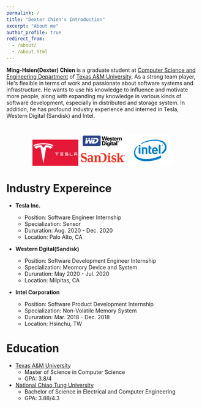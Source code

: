 ```yaml
---
permalink: /
title: "Dexter Chien's Introduction"
excerpt: "About me"
author_profile: true
redirect_from: 
  - /about/
  - /about.html
---
```



**Ming-Hsien(Dexter) Chien** is a graduate student at   [Computer Science and Engineering Department](https://engineering.tamu.edu/cse/index.html) of [Texas A&M University](https://www.tamu.edu/). As a strong team player, He's flexible in terms of work and passionate about software systems and infrastructure. He wants to use his knowledge to influence and motivate more people, along with expanding my knowledge in various kinds of software development, especially in distributed and storage system. In addition, he has profound industry experience and interned in Tesla, Western Digital (Sandisk) and Intel. 
<style>
.aligncenter {
    text-align: center;
    margin: 35px; 
}
</style>


<p class="aligncenter">
  <img src="images/Symbol-Tesla.jpg" width="120" />
  <img src="images/Western_Digital.jpg" width="120" /> 
  <img src="images/INTEL_LOGO.jpg" width="120" />

</p>


Industry Expereince
======
* **Tesla Inc.** 
    * Position: Software Engineer Internship 
    * Specialization: Sensor 
    * Dururation: Aug. 2020 - Dec. 2020
    * Location: Palo Alto, CA

* **Western Dgital(Sandisk)**
    * Position: Software Development Engineer Internship 
    * Specialization: Meomory Device and System
    * Dururation: May 2020 - Jul. 2020
    * Location: Milpitas, CA 
* **Intel Corporation**
    * Position: Software Product Development Internship 
    * Specialization: Non-Volatile Memory System
    * Dururation: Mar. 2018 - Dec. 2018
    * Location: Hsinchu, TW

Education
======
*    [Texas A&M University](https://www.tamu.edu/)
        *    Master of Science in Computer Science  
        *    GPA: 3.8/4
*    [National Chiao Tung University](https://www.nctu.edu.tw/en)
        *    Bachelor of Science in Electrical and Computer Engineering
        *    GPA: 3.88/4.3
